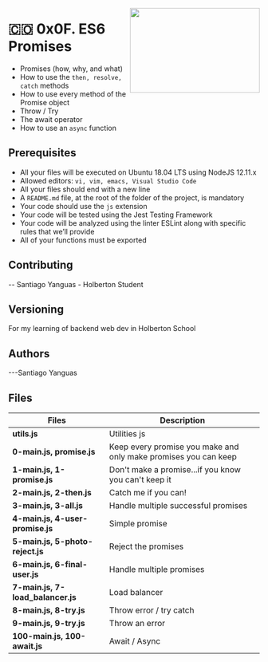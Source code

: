 <p>
<img width="260" height="170" src="https://www.flaticon.com/svg/static/icons/svg/3352/3352382.svg" align="right" >
</p>

# :colombia: 0x0F. ES6 Promises

- Promises (how, why, and what)
- How to use the `then, resolve, catch` methods
- How to use every method of the Promise object
- Throw / Try
- The await operator
- How to use an `async` function

## Prerequisites

- All your files will be executed on Ubuntu 18.04 LTS using NodeJS 12.11.x
- Allowed editors: `vi, vim, emacs, Visual Studio Code`
- All your files should end with a new line
- A `README.md` file, at the root of the folder of the project, is mandatory
- Your code should use the `js` extension
- Your code will be tested using the Jest Testing Framework
- Your code will be analyzed using the linter ESLint along with specific rules that we’ll provide
- All of your functions must be exported

## Contributing

-- Santiago Yanguas - Holberton Student

## Versioning

For my learning of backend web dev in Holberton School

## Authors

---Santiago Yanguas

## Files

| Files                             | Description                                                     |
| --------------------------------- | --------------------------------------------------------------- |
| **utils.js**                      | Utilities js                                                    |
| **0-main.js, promise.js**         | Keep every promise you make and only make promises you can keep |
| **1-main.js, 1-promise.js**       | Don't make a promise...if you know you can't keep it            |
| **2-main.js, 2-then.js**          | Catch me if you can!                                            |
| **3-main.js, 3-all.js**           | Handle multiple successful promises                             |
| **4-main.js, 4-user-promise.js**  | Simple promise                                                  |
| **5-main.js, 5-photo-reject.js**  | Reject the promises                                             |
| **6-main.js, 6-final-user.js**    | Handle multiple promises                                        |
| **7-main.js, 7-load_balancer.js** | Load balancer                                                   |
| **8-main.js, 8-try.js**           | Throw error / try catch                                         |
| **9-main.js, 9-try.js**           | Throw an error                                                  |
| **100-main.js, 100-await.js**     | Await / Async                                                   |